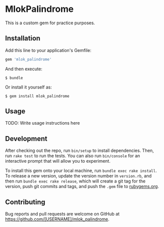 # MlokPalindrome
This is a custom gem for practice purposes.

## Installation

Add this line to your application's Gemfile:

```ruby
gem 'mlok_palindrome'
```

And then execute:

    $ bundle

Or install it yourself as:

    $ gem install mlok_palindrome

## Usage

TODO: Write usage instructions here

## Development

After checking out the repo, run `bin/setup` to install dependencies. Then, run `rake test` to run the tests. You can also run `bin/console` for an interactive prompt that will allow you to experiment.

To install this gem onto your local machine, run `bundle exec rake install`. To release a new version, update the version number in `version.rb`, and then run `bundle exec rake release`, which will create a git tag for the version, push git commits and tags, and push the `.gem` file to [rubygems.org](https://rubygems.org).

## Contributing

Bug reports and pull requests are welcome on GitHub at https://github.com/[USERNAME]/mlok_palindrome.
